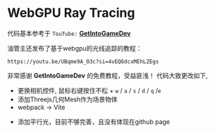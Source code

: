 # WebGPU Ray Tracing

代码基本参考于   `TouTube:` **[GetIntoGameDev](https://www.youtube.com/@GetIntoGameDev)**

油管主还发布了基于webgpu的光线追踪的教程：

```
https://youtu.be/UBqme9A_O3c?si=4vEQ6dcxMEhLZEgs
```
非常感谢 **GetIntoGameDev** 的免费教程，受益匪浅！
代码大致更改如下,

+ 更换相机控件, 鼠标右键按住不松 + `w` / `a` / `s` / `d` /  `q` /`e` 
+ 添加Threejs几何Mesh作为场景物体
+ webpack -> Vite

- 添加平行光，目前不够完善，且没有体现在github page